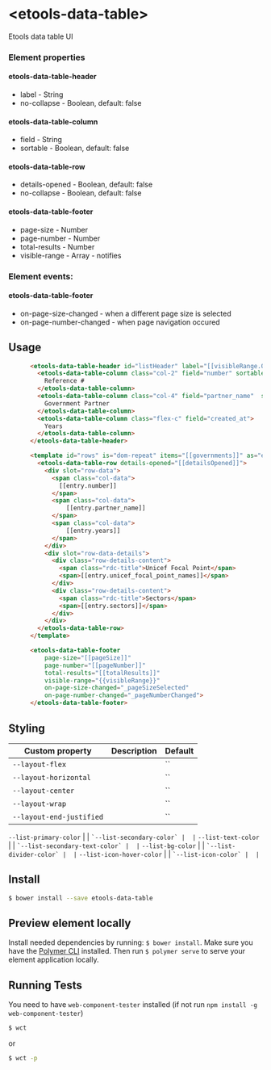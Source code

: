 # \<etools-data-table\>

Etools data table UI

### Element properties

#### etools-data-table-header
 * label - String
 * no-collapse - Boolean, default: false
#### etools-data-table-column
 * field - String
 * sortable - Boolean, default: false
#### etools-data-table-row
 * details-opened - Boolean, default: false
 * no-collapse - Boolean, default: false
#### etools-data-table-footer
 * page-size - Number
 * page-number - Number
 * total-results - Number
 * visible-range - Array - notifies
### Element events:
 #### etools-data-table-footer
 * on-page-size-changed - when a different page size is selected
 * on-page-number-changed - when page navigation occured

## Usage
```html
      <etools-data-table-header id="listHeader" label="[[visibleRange.0]]-[[visibleRange.1]] of [[totalResults]] results to show">
        <etools-data-table-column class="col-2" field="number" sortable>
          Reference #
        </etools-data-table-column>
        <etools-data-table-column class="col-4" field="partner_name"  sortable>
          Government Partner
        </etools-data-table-column>
        <etools-data-table-column class="flex-c" field="created_at">
          Years
        </etools-data-table-column>
      </etools-data-table-header>

      <template id="rows" is="dom-repeat" items="[[governments]]" as="entry">
        <etools-data-table-row details-opened="[[detailsOpened]]">
          <div slot="row-data">
            <span class="col-data">
              [[entry.number]]
            </span>
            <span class="col-data">
                [[entry.partner_name]]
            </span>
            <span class="col-data">
                [[entry.years]]
            </span>
          </div>
          <div slot="row-data-details">
            <div class="row-details-content">
              <span class="rdc-title">Unicef Focal Point</span>
              <span>[[entry.unicef_focal_point_names]]</span>
            </div>
            <div class="row-details-content">
              <span class="rdc-title">Sectors</span>
              <span>[[entry.sectors]]</span>
            </div>
          </div>
        </etools-data-table-row>
      </template>

      <etools-data-table-footer
          page-size="[[pageSize]]"
          page-number="[[pageNumber]]"
          total-results="[[totalResults]]"
          visible-range="{{visibleRange}}"
          on-page-size-changed="_pageSizeSelected"
          on-page-number-changed="_pageNumberChanged">
      </etools-data-table-footer>
```
## Styling

Custom property | Description | Default
----------------|-------------|----------
`--layout-flex` |  | ``
`--layout-horizontal` |  | ``
`--layout-center` |  | ``
`--layout-wrap` |  | ``
`--layout-end-justified` |  | ``

`--list-primary-color` |  | ``
`--list-secondary-color` |  | ``
`--list-text-color` |  | ``
`--list-secondary-text-color` |  | ``
`--list-bg-color` |  | ``
`--list-divider-color` |  | ``
`--list-icon-hover-color` |  | ``
`--list-icon-color` |  | ``


## Install

```bash
$ bower install --save etools-data-table
```

## Preview element locally

Install needed dependencies by running: `$ bower install`.
Make sure you have the [Polymer CLI](https://www.npmjs.com/package/polymer-cli) installed. Then run `$ polymer serve` to serve your element application locally.

## Running Tests

You need to have `web-component-tester` installed (if not run `npm install -g web-component-tester`)
```bash
$ wct
```
or
```bash
$ wct -p
```
